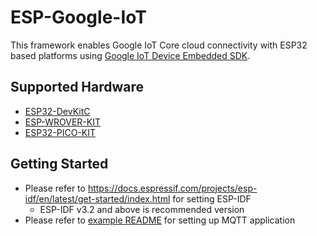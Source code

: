 # ESP-Google-IoT

This framework enables Google IoT Core cloud connectivity with ESP32 based platforms using [Google IoT Device Embedded SDK](https://github.com/GoogleCloudPlatform/iot-device-sdk-embedded-c/blob/master/README.md).


## Supported Hardware

- [ESP32-DevKitC](https://docs.espressif.com/projects/esp-idf/en/latest/hw-reference/modules-and-boards.html#esp32-devkitc-v4)
- [ESP-WROVER-KIT](https://docs.espressif.com/projects/esp-idf/en/latest/hw-reference/modules-and-boards.html#esp-wrover-kit-v4-1)
- [ESP32-PICO-KIT](https://docs.espressif.com/projects/esp-idf/en/latest/hw-reference/modules-and-boards.html#esp32-pico-kit-v4-1)

## Getting Started

- Please refer to https://docs.espressif.com/projects/esp-idf/en/latest/get-started/index.html for setting ESP-IDF
  - ESP-IDF v3.2 and above is recommended version
- Please refer to [example README](examples/smart_outlet/README.md) for setting up MQTT application
